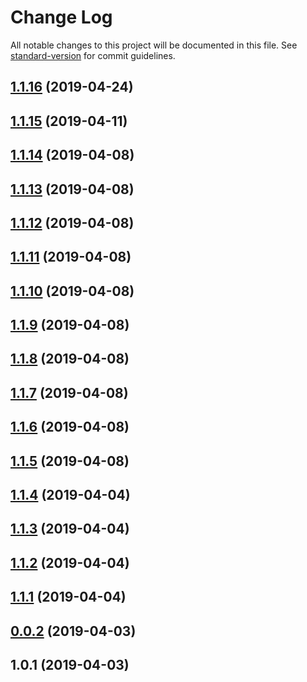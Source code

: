 # Change Log

All notable changes to this project will be documented in this file. See [standard-version](https://github.com/conventional-changelog/standard-version) for commit guidelines.

<a name="1.1.16"></a>
## [1.1.16](https://github.com/MickL/ts-image-processing/compare/v1.1.15...v1.1.16) (2019-04-24)



<a name="1.1.15"></a>
## [1.1.15](https://github.com/MickL/ts-image-processing/compare/v1.1.14...v1.1.15) (2019-04-11)



<a name="1.1.14"></a>
## [1.1.14](https://github.com/MickL/ts-image-processing/compare/v1.1.13...v1.1.14) (2019-04-08)



<a name="1.1.13"></a>
## [1.1.13](https://github.com/MickL/ts-image-processing/compare/v1.1.12...v1.1.13) (2019-04-08)



<a name="1.1.12"></a>
## [1.1.12](https://github.com/MickL/ts-image-processing/compare/v1.1.11...v1.1.12) (2019-04-08)



<a name="1.1.11"></a>
## [1.1.11](https://github.com/MickL/ts-image-processing/compare/v1.1.10...v1.1.11) (2019-04-08)



<a name="1.1.10"></a>
## [1.1.10](https://github.com/MickL/ts-image-processing/compare/v1.1.9...v1.1.10) (2019-04-08)



<a name="1.1.9"></a>
## [1.1.9](https://github.com/MickL/ts-image-processing/compare/v1.1.8...v1.1.9) (2019-04-08)



<a name="1.1.8"></a>
## [1.1.8](https://github.com/MickL/ts-image-processing/compare/v1.1.7...v1.1.8) (2019-04-08)



<a name="1.1.7"></a>
## [1.1.7](https://github.com/MickL/ts-image-processing/compare/v1.1.6...v1.1.7) (2019-04-08)



<a name="1.1.6"></a>
## [1.1.6](https://github.com/MickL/ts-image-processing/compare/v1.1.5...v1.1.6) (2019-04-08)



<a name="1.1.5"></a>
## [1.1.5](https://github.com/MickL/ts-image-processing/compare/v1.1.4...v1.1.5) (2019-04-08)



<a name="1.1.4"></a>
## [1.1.4](https://github.com/MickL/ts-image-processing/compare/v1.1.3...v1.1.4) (2019-04-04)



<a name="1.1.3"></a>
## [1.1.3](https://github.com/MickL/ts-image-processing/compare/v1.1.2...v1.1.3) (2019-04-04)



<a name="1.1.2"></a>
## [1.1.2](https://github.com/MickL/ts-image-processing/compare/v1.1.1...v1.1.2) (2019-04-04)



<a name="1.1.1"></a>
## [1.1.1](https://github.com/MickL/ts-image-processing/compare/v0.0.2...v1.1.1) (2019-04-04)



<a name="0.0.2"></a>
## [0.0.2](https://github.com/MickL/ts-image-processing/compare/v1.0.1...v0.0.2) (2019-04-03)



<a name="1.0.1"></a>
## 1.0.1 (2019-04-03)
